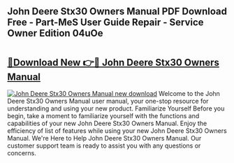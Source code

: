## John Deere Stx30 Owners Manual PDF Download Free - Part-MeS User Guide Repair - Service Owner Edition 04uOe

# <h2><a href="http://bc91783.oget.top/?id=John+Deere+Stx30+Owners+Manual">🔗Download New 👉🔴 John Deere Stx30 Owners Manual</a></h2>

[![John Deere Stx30 Owners Manual new download](https://i.imgur.com/5g1atiW.png)](http://bc91783.oget.top/?id=John+Deere+Stx30+Owners+Manual)
Welcome to the John Deere Stx30 Owners Manual user manual, your one-stop resource for understanding and using your new product. Familiarize Yourself Before you begin, take a moment to familiarize yourself with the functions and capabilities of your new John Deere Stx30 Owners Manual. Enjoy the efficiency of list of features while using your new John Deere Stx30 Owners Manual. We're Here to Help John Deere Stx30 Owners Manual. Our customer support team is ready to assist you with any questions or concerns.
